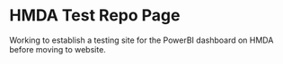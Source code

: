 # HMDA Test Repo Page

Working to establish a testing site for the PowerBI dashboard on HMDA before moving to website.
